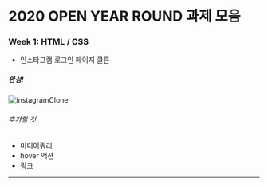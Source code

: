# 2020 OPEN YEAR ROUND 과제 모음


### Week 1: HTML / CSS

* 인스타그램 로그인 페이지 클론

##### 완성!
![instagramClone](https://user-images.githubusercontent.com/60615552/80402969-bd287180-88f9-11ea-8afe-7660e7172531.png)

###### 추가할 것
* 미디어쿼리
* hover 액션
* 링크

*****************************************************************************
